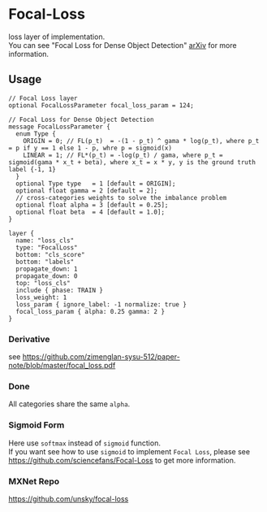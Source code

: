 # Focal-Loss
loss layer of implementation.  
You can see "Focal Loss for Dense Object Detection" [arXiv](https://arxiv.org/abs/1708.02002) for more information.  

## Usage

```
// Focal Loss layer
optional FocalLossParameter focal_loss_param = 124;

// Focal Loss for Dense Object Detection
message FocalLossParameter {
  enum Type {
    ORIGIN = 0; // FL(p_t)  = -(1 - p_t) ^ gama * log(p_t), where p_t = p if y == 1 else 1 - p, whre p = sigmoid(x)
    LINEAR = 1; // FL*(p_t) = -log(p_t) / gama, where p_t = sigmoid(gama * x_t + beta), where x_t = x * y, y is the ground truth label {-1, 1}
  }
  optional Type type   = 1 [default = ORIGIN]; 
  optional float gamma = 2 [default = 2];
  // cross-categories weights to solve the imbalance problem
  optional float alpha = 3 [default = 0.25]; 
  optional float beta  = 4 [default = 1.0];
}

layer {
  name: "loss_cls"
  type: "FocalLoss"
  bottom: "cls_score"
  bottom: "labels"
  propagate_down: 1
  propagate_down: 0
  top: "loss_cls"
  include { phase: TRAIN }
  loss_weight: 1
  loss_param { ignore_label: -1 normalize: true }
  focal_loss_param { alpha: 0.25 gamma: 2 }
}
```

### Derivative
see https://github.com/zimenglan-sysu-512/paper-note/blob/master/focal_loss.pdf 

### Done
All categories share the same `alpha`.

### Sigmoid Form
Here use `softmax` instead of `sigmoid` function.  
If you want see how to use `sigmoid` to implement `Focal Loss`, please see https://github.com/sciencefans/Focal-Loss to get more information.  

### MXNet Repo
https://github.com/unsky/focal-loss
